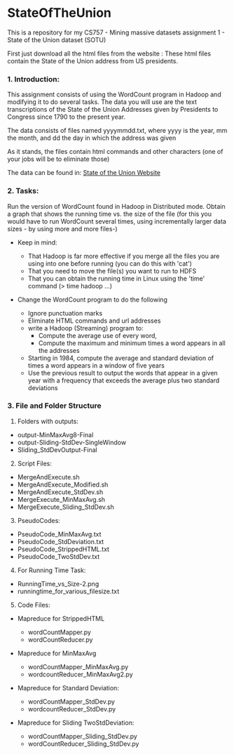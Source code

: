 # StateOfTheUnion
This is a repository for my CS757 - Mining massive datasets assignment 1 - State of the Union dataset (SOTU)

First just download all the html files from the website : 
These html files contain the State of the Union address from US presidents.

### 1. Introduction:

This assignment consists of using the WordCount program in Hadoop and modifying it to do several tasks. The data you will use are the text transcriptions of the State of the Union Addresses given by Presidents to Congress since 1790 to the present year.

The data consists of files named yyyymmdd.txt, where yyyy is the year, mm the month, and dd the day in which the address was given

As it stands, the files contain html commands and other characters (one of your jobs will be to eliminate those)

The data can be found in: [State of the Union Website](http://stateoftheunion.onetwothree.net/texts/index.html)

### 2. Tasks:

Run the version of WordCount found in Hadoop in Distributed mode. Obtain a graph that shows the running time vs. the size of the file (for this you would have to run WordCount several times, using incrementally larger data sizes - by using more and more files-)
- Keep in mind:
	- That Hadoop is far more effective if you merge all the files you are using into one before running (you can do this with 'cat')
	- That you need to move the file(s) you want to run to HDFS
	- That you can obtain the running time in Linux using the 'time' command (> time hadoop ...)

- Change the WordCount program to do the following
	- Ignore punctuation marks
	- Eliminate HTML commands and url addresses
	- write a Hadoop (Streaming) program to:
		- Compute the average use of every word,
		- Compute the maximum and minimum times a word appears in all the addresses
	- Starting in 1984, compute the average and standard deviation of times a word appears in a window of five years
	- Use the previous result to output the words that appear in a given year with a frequency that exceeds the average plus two standard deviations
	
### 3. File and Folder Structure

1) Folders with outputs:
- output-MinMaxAvg8-Final
- output-Sliding-StdDev-SingleWindow
- Sliding_StdDevOutput-Final

2) Script Files:
- MergeAndExecute.sh
- MergeAndExecute_Modified.sh
- MergeAndExecute_StdDev.sh
- MergeExecute_MinMaxAvg.sh
- MergeExecute_Sliding_StdDev.sh

3) PseudoCodes:
- PseudoCode_MinMaxAvg.txt
- PseudoCode_StdDeviation.txt
- PseudoCode_StrippedHTML.txt
- PseudoCode_TwoStdDev.txt

4) For Running Time Task:
- RunningTime_vs_Size-2.png
- runningtime_for_various_filesize.txt

5) Code Files:
- Mapreduce for StrippedHTML
    - wordCountMapper.py
    - wordCountReducer.py

- Mapreduce for MinMaxAvg
    - wordCountMapper_MinMaxAvg.py
    - wordcountReducer_MinMaxAvg2.py

- Mapreduce for Standard Deviation:
    - wordCountMapper_StdDev.py
    - wordcountReducer_StdDev.py

- Mapreduce for Sliding TwoStdDeviation:
    - wordCountMapper_Sliding_StdDev.py
    - wordCountReducer_Sliding_StdDev.py

